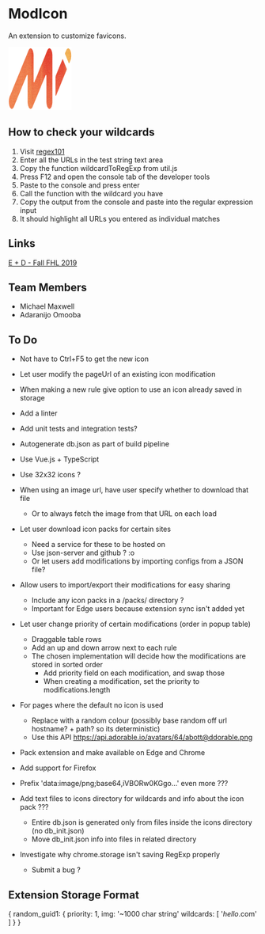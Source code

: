 # ModIcon

An extension to customize favicons.

![ModIcon Logo](src/icon.png)

## How to check your wildcards
1. Visit [regex101](https://regex101.com)
2. Enter all the URLs in the test string text area
3. Copy the function wildcardToRegExp from util.js
4. Press F12 and open the console tab of the developer tools
5. Paste to the console and press enter
5. Call the function with the wildcard you have
6. Copy the output from the console and paste into the regular expression input
7. It should highlight all URLs you entered as individual matches

## Links
[E + D - Fall FHL 2019](https://garagehackbox.azurewebsites.net/hackathons/1916/projects/86419)

## Team Members
- Michael Maxwell
- Adaranijo Omooba

## To Do
- Not have to Ctrl+F5 to get the new icon
- Let user modify the pageUrl of an existing icon modification
- When making a new rule give option to use an icon already saved in storage

- Add a linter
- Add unit tests and integration tests?
- Autogenerate db.json as part of build pipeline
- Use Vue.js + TypeScript
- Use 32x32 icons ?
- When using an image url, have user specify whether to download that file
    - Or to always fetch the image from that URL on each load

- Let user download icon packs for certain sites
    - Need a service for these to be hosted on
    - Use json-server and github ? :o
    - Or let users add modifications by importing configs from a JSON file?
- Allow users to import/export their modifications for easy sharing
    - Include any icon packs in a /packs/ directory ?
    - Important for Edge users because extension sync isn't added yet
- Let user change priority of certain modifications (order in popup table)
    - Draggable table rows
    - Add an up and down arrow next to each rule
    - The chosen implementation will decide how the modifications are stored in sorted order
        - Add priority field on each modification, and swap those
        - When creating a modification, set the priority to modifications.length

- For pages where the default no icon is used
    - Replace with a random colour (possibly base random off url hostname? + path? so its deterministic)
    - Use this API https://api.adorable.io/avatars/64/abott@ddorable.png

- Pack extension and make available on Edge and Chrome
- Add support for Firefox

- Prefix 'data:image/png;base64,iVBORw0KGgo...' even more ???
- Add text files to icons directory for wildcards and info about the icon pack ???
    - Entire db.json is generated only from files inside the icons directory (no db_init.json)
    - Move db_init.json info into files in related directory
- Investigate why chrome.storage isn't saving RegExp properly
    - Submit a bug ?

## Extension Storage Format

{
    random_guid1: {
        priority: 1,
        img: '~1000 char string'
        wildcards: [
            '*hello*.com'
        ]
    }
}
